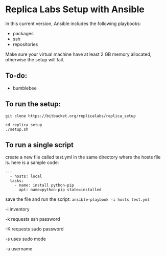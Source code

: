 # Replica Labs Setup with Ansible #

In this current version, Ansible includes the following playbooks:

*  packages
*  ssh
*  repositories

Make sure your virtual machine have at least 2 GB memory allocated, otherwise the setup will fail.  

## To-do: ##

*  bumblebee

## To run the setup: ##
```
git clone https://bitbucket.org/replicalabs/replica_setup
```

```
cd replica_setup
./setup.sh
```

## To run a single script ##

create a new file called test.yml in the same directory where the hosts file is. here is a sample code:

```
---
  - hosts: local
  tasks:
    - name: install python-pip
      apt: name=python-pip state=installed
```

save the file and run the script:
`ansible-playbook -i hosts test.yml`

-i inventory

-k requests ssh password

-K requests sudo password

-s uses sudo mode

-u username

